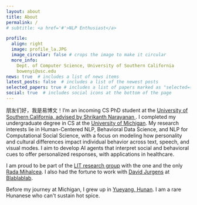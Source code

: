 ```yaml
---
layout: about
title: About
permalink: /
# subtitle: <a href='#'>NLP Enthusiast</a>

profile:
  align: right
  image: profile_la.JPG
  image_circular: false # crops the image to make it circular
  more_info: 
    Dept. of Computer Science, University of Southern California
    bowenyi@usc.edu
news: true  # includes a list of news items
latest_posts: false  # includes a list of the newest posts
selected_papers: true # includes a list of papers marked as "selected={true}"
social: true  # includes social icons at the bottom of the page
---
```


朋友们好，我是易博文！I’m an incoming CS PhD student at the <ins>University of Southern California, advised by [Shrikanth Narayanan](https://en.wikipedia.org/wiki/Shrikanth_Narayanan) </ins>. I completed my undergraduate degree in CS at the <ins>University of Michigan</ins>. My research interests lie in Human-Centered NLP, Behavioral Data Science, and NLP for Computational Social Science, with a focus on modeling how personality and cultural differences impact individual behavior across text, speech, and visual modes. I aim to develop AI agents that interpret social and behavioral cues to offer personalized responses, with applications in healthcare.     
 
I am proud to be part of the [LIT research group](https://lit.eecs.umich.edu/) with the one and the only [Rada Mihalcea](https://en.wikipedia.org/wiki/Rada_Mihalcea). I also had the fortune to work with [David Jurgens](https://jurgens.people.si.umich.edu/) at [Blablablab](https://blablablab.si.umich.edu/).

Before my journey at Michigan, I grew up in [Yueyang, Hunan](https://en.wikipedia.org/wiki/Yueyang). I am a rare Hunanese who can't sustain hot spice.     

  

<!-- Put your address / P.O. box / other info right below your picture. You can also disable any of these elements by editing `profile` property of the YAML header of your `_pages/about.md`. Edit `_bibliography/papers.bib` and Jekyll will render your [publications page](/al-folio/publications/) automatically.

Link to your social media connections, too. This theme is set up to use [Font Awesome icons](http://fortawesome.github.io/Font-Awesome/) and [Academicons](https://jpswalsh.github.io/academicons/), like the ones below. Add your Facebook, Twitter, LinkedIn, Google Scholar, or just disable all of them. -->